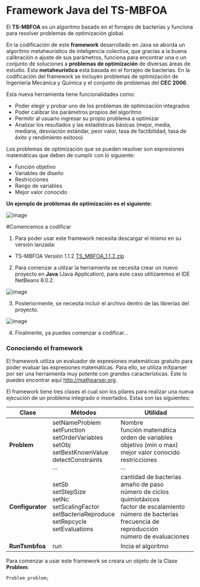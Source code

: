 # Framework Java del TS-MBFOA

El **TS-MBFOA** es un algoritmo basado en el forrajeo de bacterias y funciona para resolver problemas de optimización global.

En la codificación de este **framework** desarrollado en Java se aborda un algoritmo metaheurístico de inteligencia colectiva,
que gracias a la buena calibración o ajuste de sus parámetros, funciona para encontrar
una o un conjunto de soluciones a **problemas de optimización** de diversas áreas de
estudio. Esta **metaheurística** esta basada en el forrajeo de bacterias. En la codificación del framework se
incluyen problemas de optimización de Ingeniería Mecánica y Química y el conjunto de problemas del **CEC 2006**.

Esta nueva herramienta tiene funcionalidades como: 

- Poder elegir y probar uno de los problemas de optimización integrados
- Poder calibrar los parámetros propios del algoritmo
- Permitir al usuario ingresar su propio problema a optimizar
- Analizar los resultados y las estadísticas básicas (mejor, media, mediana, desviación estándar, peor valor, tasa de factibilidad, tasa de éxito y rendimiento exitoso)

Los problemas de optimización que se pueden resolver son expresiones matemáticas que deben de cumplir con lo siguiente:

- Función objetivo
- Variables de diseño
- Restricciones
- Rango de variables
- Mejor valor conocido

**Un ejemplo de problemas de optimización es el siguiente:**

![image](https://user-images.githubusercontent.com/52833089/155066384-74753153-a297-40f4-9eab-2e0c77b1e1ef.png)

#Comencemos a codificar

1. Para poder usar este framework necesita descargar el mismo en su versión lanzada:

- TS-MBFOA Versión 1.1.2 [TS_MBFOA_1.1.2.zip](https://github.com/garcialopez/frameworkTSMBFOA/files/8113794/TS_MBFOA_1.1.2.zip "Descargar")

2. Para comenzar a utilzar la herramienta se necesita crear un nuevo proyecto en **Java** (Java Application), para este caso utilizaremos el IDE NetBeans 8.0.2.

![image](https://user-images.githubusercontent.com/52833089/155067744-13311c67-3fde-43a6-8f8b-b7d53a652402.png)

3. Posteriormente, se necesita incluir el archivo dentro de las librerías del proyecto.

![image](https://user-images.githubusercontent.com/52833089/155068150-cc88d612-ba05-4cd5-b3f5-1fd04c3fc5a4.png)

4. Finalmente, ya puedes comenzar a codificar...

### Conociendo el framework

El framework utiliza un evaluador de expresiones matemáticas gratuito para poder evaluar las expresiones matemáticas. Para ello, se utiliza mXparser por ser una herramienta muy potente con grandes características. Este lo puedes encontrar aquí <http://mathparser.org>.

El framework tiene tres clases el cual son los pilares para realizar una nueva ejecución de un problema integrado o insertados. Estas son las siguientes: 

|Clase|Métodos|Utilidad|
|--------------------|----------------------------|--------------------|
|     **Problem**    | setNameProblem<br />setFunction<br />setOrderVariables<br />setObj<br />setBestKnownValue<br />detectConstraints<br /> ...    | Nombre<br />función matemática<br />orden de variables<br />objetivo (min o max)<br />mejor valor conocido<br />restricciones<br />...  |
|   **Configurator** |    setSb<br />setStepSize<br />setNc<br />setScalingFactor<br />setBacteriaReproduce<br />setRepcycle<br />setEvaluations<br /> | cantidad de bacterias<br />amaño de paso<br />número de ciclos quimiotáxicos<br />factor de escalamiento<br />número de bacterias<br />frecuencia de reproducción<br />número de evaluaciones |
|   **RunTsmbfoa**   |    run    | Incia el algoritmo |

Para comenzar a usar este framework se creara un objeto de la Clase **Problem**:

~~~
Problem problem;
~~~








